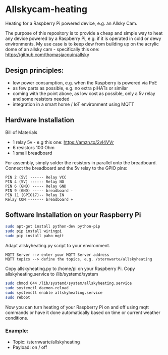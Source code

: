 # Allskycam-heating
Heating for a Raspberry Pi powered device, e.g. an Allsky Cam.

The purpose of this repository is to provide a cheap and simple way to heat any device powered by a Raspberry Pi, e.g. if it is operated in cold or dewy environments. My use case is to keep dew from building up on the acrylic dome of an allsky cam - specifically this one: https://github.com/thomasjacquin/allsky

## Design principles:
- low power consumption, e.g. when the Raspberry is powered via PoE
- as few parts as possible, e.g. no extra piHATs or similar
- coming with the point above, as low cost as possible, only a 5v relay and some resistors needed
- integration in a smart home / IoT environment using MQTT

## Hardware Installation

Bill of Materials
-  1 relay 5v - e.g this one: https://amzn.to/2vl4VVr
-  6 resistors 100 Ohm
-  1 small breadboard

For assembly, simply solder the resistors in parallel onto the breadboard.
Connect the breadboard and the 5v relay to the GPIO pins:
```
PIN 2 (5V) ------ Relay VCC
PIN 4 (5V) ------ Relay NO
PIN 6 (GND) ----- Relay GND
PIN 9 (GND) ----- breadboard -
PIN 11 (GPIO17)-- Relay IN
Relay COM ------- breadboard +
```

## Software Installation on your Raspberry Pi

```sh
sudo apt-get install python-dev python-pip
sudo pip install wiringpi
sudo pip install paho-mqtt
```

Adapt allskyheating.py script to your environment.

```
MQTT Server --> enter your MQTT Server address
MQTT topics --> define the topics, e.g. /sternwarte/allskyheating
```

Copy allskyheating.py to /home/pi on your Raspberry Pi.
Copy allskyheating.service to /lib/systemd/system

```sh
sudo chmod 644 /lib/systemd/system/allskyheating.service
sudo systemctl daemon-reload
sudo systemctl enable allskyheating.service
sudo reboot
```

Now you can turn heating of your Raspberry Pi on and off using mqtt commands or have it done automatically based on time or current weather conditions.

### Example:
- Topic: /sternwarte/allskyheating
- Payload: on / off
